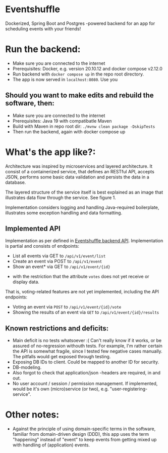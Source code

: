 # Eventshuffle

Dockerized, Spring Boot and Postgres -powered backend for an app for 
scheduling events with your friends!

# Run the backend:
- Make sure you are connected to the internet
- Prerequisites: Docker, e.g. version 20.10.12 and docker compose v2.12.0
- Run backend with `docker compose up` in the repo root directory.
- The app is now served in `localhost:8080`. Use you 

## Should you want to make edits and rebuild the software, then:
- Make sure you are connected to the internet
- Prerequisites: Java 19 with compatibatle Maven 
- Build with Maven in repo root dir: `./mvnw clean package -DskipTests`
- Then run the backend, again with docker compose up

# What's the app like?:

Architecture was inspired by microservices and layered architecture. It 
consist of a containerized service, that defines an RESTful API, accepts 
JSON, performs some basic data validation and persists the data in a database.

The layered structure of the service itself is best explained as an image that 
illustrates data flow through the service. See figure 1.

Implementation considers logging and handling Java-required boilerplate, 
illustrates some exception handling and data formatting.

## Implemented API
Implementation as per defined in [Eventshuffle backend API](https://gist.github.com/VilluNikolaiV/44eae2829f7ece9c0d0657d502ed8c63).
Implementation is partial and consists of endpoints:

- List all events via GET to ``/api/v1/event/list``
- Create an event via POST to ``/api/v1/event``
- Show an event* via GET to ``/api/v1/event/{id}``

* with the restriction that the attribute `votes` does not yet receive or display data.

That is, voting-related features are not yet implemented, including the API endpoints:

- Voting an event via `POST` to `/api/v1/event/{id}/vote`
- Showing the results of an event via `GET` to `/api/v1/event/{id}/results`

## Known restrictions and deficits:
- Main deficit is no tests whatsoever :( Can't really know if it works, or be 
assured of no-regression withouth tests. For example, I'm rather certain the API is 
somewhat fragile, since I tested few negative cases manually. The pitfalls would 
get exposed through testing.
- Exposing DB IDs to client. Could be mapped to another ID for security.
- DB-modeling.
- Also forgot to check that application/json -headers are required, in and out.
- No user account / session / permission management. If implemented, would be 
it's own (micro)service (or two), e.g. "user-registering-service".

# Other notes:

- Against the principle of using domain-specific terms in the software,
  familiar from domain-driven design (DDD), this app uses the term "happening" 
  instead of "event" to keep events from getting mixed up with handling 
  of (application) events.
